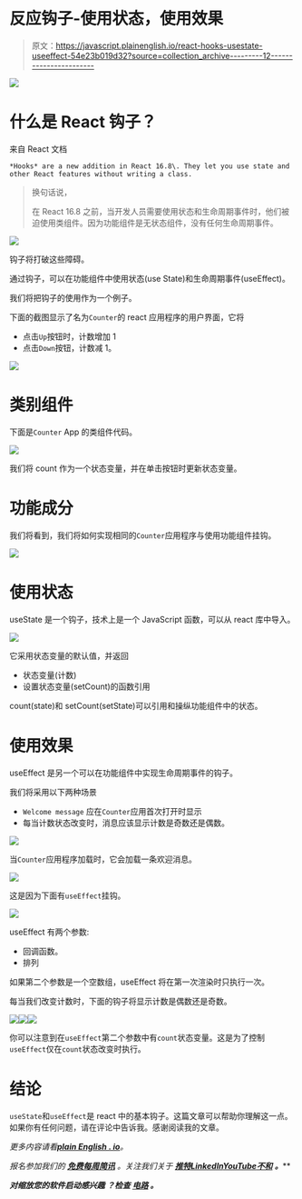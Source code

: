 # 反应钩子-使用状态，使用效果

> 原文：<https://javascript.plainenglish.io/react-hooks-usestate-useeffect-54e23b019d32?source=collection_archive---------12----------------------->

![](img/2857a76ca0c4c3562df8f027aa1722fe.png)

# 什么是 React 钩子？

来自 React 文档

```
*Hooks* are a new addition in React 16.8\. They let you use state and other React features without writing a class.
```

> 换句话说，
> 
> 在 React 16.8 之前，当开发人员需要使用状态和生命周期事件时，他们被迫使用类组件。因为功能组件是无状态组件，没有任何生命周期事件。

![](img/d861e92e870e020ae922671688a7b697.png)

钩子将打破这些障碍。

通过钩子，可以在功能组件中使用状态(use State)和生命周期事件(useEffect)。

我们将把钩子的使用作为一个例子。

下面的截图显示了名为`Counter`的 react 应用程序的用户界面，它将

*   点击`Up`按钮时，计数增加 1
*   点击`Down`按钮，计数减 1。

![](img/8368d07aa06863e8543a8632f0c8ee6d.png)

# 类别组件

下面是`Counter` App 的类组件代码。

![](img/494cb241474e0bdedf6211cce3c9ec96.png)

我们将 count 作为一个状态变量，并在单击按钮时更新状态变量。

# 功能成分

我们将看到，我们将如何实现相同的`Counter`应用程序与使用功能组件挂钩。

![](img/ac5662c8462b43b1be8b28fbe2a716c3.png)

# 使用状态

useState 是一个钩子，技术上是一个 JavaScript 函数，可以从 react 库中导入。

![](img/7f7b619a6bf4c6e26f2ec93146d5973e.png)

它采用状态变量的默认值，并返回

*   状态变量(计数)
*   设置状态变量(setCount)的函数引用

count(state)和 setCount(setState)可以引用和操纵功能组件中的状态。

# 使用效果

useEffect 是另一个可以在功能组件中实现生命周期事件的钩子。

我们将采用以下两种场景

*   `Welcome message` 应在`Counter`应用首次打开时显示
*   每当计数状态改变时，消息应该显示计数是奇数还是偶数。

![](img/40099636ef638acc8817ef3b14fa9e7f.png)

当`Counter`应用程序加载时，它会加载一条欢迎消息。

![](img/4664096df3c88ca096484ba02a3ba1a3.png)

这是因为下面有`useEffect`挂钩。

![](img/a79c15877c09f094e987fa1d270c2cc4.png)

useEffect 有两个参数:

*   回调函数。
*   排列

如果第二个参数是一个空数组，useEffect 将在第一次渲染时只执行一次。

每当我们改变计数时，下面的钩子将显示计数是偶数还是奇数。

![](img/54fd292780e34b39587509b2a4617a4e.png)![](img/8b5ba16a44a2b2eac3a644335e21deaa.png)![](img/dbe39c958508af650c8060817671008c.png)

你可以注意到在`useEffect`第二个参数中有`count`状态变量。这是为了控制`useEffect`仅在`count`状态改变时执行。

# 结论

`useState`和`useEffect`是 react 中的基本钩子。这篇文章可以帮助你理解这一点。如果你有任何问题，请在评论中告诉我。感谢阅读我的文章。

*更多内容请看*[***plain English . io***](https://plainenglish.io/)*。*

*报名参加我们的* [***免费每周简讯***](http://newsletter.plainenglish.io/) *。关注我们关于* [***推特***](https://twitter.com/inPlainEngHQ)[***LinkedIn***](https://www.linkedin.com/company/inplainenglish/)*[***YouTube***](https://www.youtube.com/channel/UCtipWUghju290NWcn8jhyAw)*[***不和***](https://discord.gg/GtDtUAvyhW) ***。*****

*****对缩放您的软件启动感兴趣*** *？检查* [***电路***](https://circuit.ooo?utm=publication-post-cta) *。***